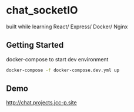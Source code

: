 # chat_socketIO

built while learning React/ Express/ Docker/ Nginx

## Getting Started

docker-compose to start dev environment

```bash
docker-compose -f docker-compose.dev.yml up
```

## Demo

http://chat.projects.jcc-p.site

